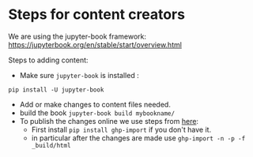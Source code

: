 # Steps for content creators

We are using the jupyter-book framework: https://jupyterbook.org/en/stable/start/overview.html

Steps to adding content: 
- Make sure `jupyter-book` is installed :
```
pip install -U jupyter-book
```
- Add or make changes to content files needed.
- build the book `jupyter-book build mybookname/`
- To publish the changes online we use steps from [here](https://jupyterbook.org/en/stable/start/publish.html#publish-your-book-online-with-github-pages):
    - First install `pip install ghp-import` if you don't have it.
    - in particular after the changes are made use `ghp-import -n -p -f _build/html`